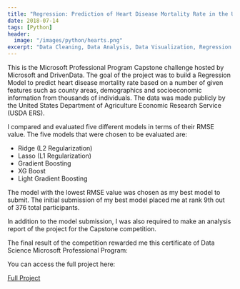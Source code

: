 ```yaml
---
title: "Regression: Prediction of Heart Disease Mortality Rate in the US"
date: 2018-07-14
tags: [Python]
header:
  image: "/images/python/hearts.png"
excerpt: "Data Cleaning, Data Analysis, Data Visualization, Regression Model"
---
```


This is the Microsoft Professional Program Capstone challenge hosted by Microsoft and DrivenData. The goal of the project was to build a Regression Model to predict heart disease mortality rate based on a number of given features such as county areas, demographics and socioeconomic information from thousands of individuals. The data was made publicly by the United States Department of Agriculture Economic Research Service (USDA ERS).

I compared and evaluated five different models in terms of their RMSE value. The five models that were chosen to be evaluated are:

- Ridge (L2 Regularization)
- Lasso (L1 Regularization)
- Gradient Boosting
- XG Boost
- Light Gradient Boosting

The model with the lowest RMSE value was chosen as my best model to submit. The initial submission of my best model placed me at rank 9th out of 376 total participants.

In addition to the model submission, I was also required to make an analysis report of the project for the Capstone competition.

The final result of the competition rewarded me this certificate of Data Science Microsoft Professional Program:



You can access the full project here:

[Full Project](https://github.com/adrianromano/Analysis-of-Heart-Disease-Mortality-Rate)
